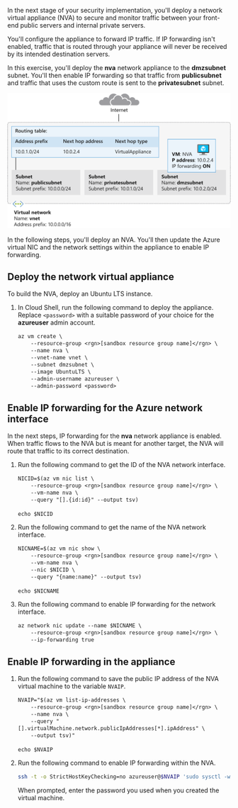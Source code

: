 In the next stage of your security implementation, you'll deploy a network virtual appliance (NVA) to secure and monitor traffic between your front-end public servers and internal private servers. 

You'll configure the appliance to forward IP traffic. If IP forwarding isn't enabled, traffic that is routed through your appliance will never be received by its intended destination servers.

In this exercise, you'll deploy the **nva** network appliance to the **dmzsubnet** subnet. You'll then enable IP forwarding so that traffic from **publicsubnet** and traffic that uses the custom route is sent to the **privatesubnet** subnet.

![Network virtual appliance with IP forwarding enabled.](../media/5-nva-ip-forwarding.svg)

In the following steps, you'll deploy an NVA. You'll then update the Azure virtual NIC and the network settings within the appliance to enable IP forwarding.

## Deploy the network virtual appliance

To build the NVA, deploy an Ubuntu LTS instance.

1. In Cloud Shell, run the following command to deploy the appliance. Replace `<password>` with a suitable password of your choice for the **azureuser** admin account.

    ```azurecli
    az vm create \
        --resource-group <rgn>[sandbox resource group name]</rgn> \
        --name nva \
        --vnet-name vnet \
        --subnet dmzsubnet \
        --image UbuntuLTS \
        --admin-username azureuser \
        --admin-password <password>
    ```

## Enable IP forwarding for the Azure network interface

In the next steps, IP forwarding for the **nva** network appliance is enabled. When traffic flows to the NVA but is meant for another target, the NVA will route that traffic to its correct destination.

1. Run the following command to get the ID of the NVA network interface.

    ```azurecli
    NICID=$(az vm nic list \
        --resource-group <rgn>[sandbox resource group name]</rgn> \
        --vm-name nva \
        --query "[].{id:id}" --output tsv)

    echo $NICID
    ```

1. Run the following command to get the name of the NVA network interface.

    ```azurecli
    NICNAME=$(az vm nic show \
        --resource-group <rgn>[sandbox resource group name]</rgn> \
        --vm-name nva \
        --nic $NICID \
        --query "{name:name}" --output tsv)

    echo $NICNAME
    ```

1. Run the following command to enable IP forwarding for the network interface.

    ```azurecli
    az network nic update --name $NICNAME \
        --resource-group <rgn>[sandbox resource group name]</rgn> \
        --ip-forwarding true
    ```

## Enable IP forwarding in the appliance

1. Run the following command to save the public IP address of the NVA virtual machine to the variable `NVAIP`.

    ```azurecli
    NVAIP="$(az vm list-ip-addresses \
        --resource-group <rgn>[sandbox resource group name]</rgn> \
        --name nva \
        --query "[].virtualMachine.network.publicIpAddresses[*].ipAddress" \
        --output tsv)"

    echo $NVAIP
    ```

1. Run the following command to enable IP forwarding within the NVA.

    ```bash
    ssh -t -o StrictHostKeyChecking=no azureuser@$NVAIP 'sudo sysctl -w net.ipv4.ip_forward=1; exit;'
    ```

    When prompted, enter the password you used when you created the virtual machine.

